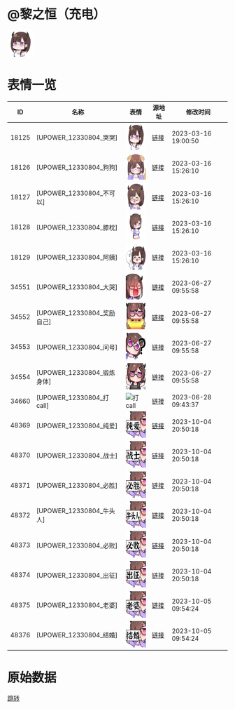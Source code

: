 # @黎之恒（充电）

<img src="./cover.png" height="60" alt="cover" />

# 表情一览

|ID|名称|表情|源地址|修改时间|
|----|----|----|----|----|
|18125|[UPOWER_12330804_哭哭]|<img src="./pic/018125_%5BUPOWER_12330804_哭哭%5D.png" height="60" alt="哭哭"/>|[链接](https://i0.hdslb.com/bfs/garb/4a8085a90ff3bac24007864a860ce61490e7f23e.png)|2023-03-16 19:00:50|
|18126|[UPOWER_12330804_狗狗]|<img src="./pic/018126_%5BUPOWER_12330804_狗狗%5D.png" height="60" alt="狗狗"/>|[链接](https://i0.hdslb.com/bfs/garb/d5ae63b7499423d55ca0a4bb2b42881d1392b0bb.png)|2023-03-16 15:26:10|
|18127|[UPOWER_12330804_不可以]|<img src="./pic/018127_%5BUPOWER_12330804_不可以%5D.png" height="60" alt="不可以"/>|[链接](https://i0.hdslb.com/bfs/garb/89fed753830056dbce3e9d8ee8bc6ae8ccc3ffcb.png)|2023-03-16 15:26:10|
|18128|[UPOWER_12330804_膝枕]|<img src="./pic/018128_%5BUPOWER_12330804_膝枕%5D.png" height="60" alt="膝枕"/>|[链接](https://i0.hdslb.com/bfs/garb/c0ad3aae2cde3da4ea70ce659168fc0de0986fd1.png)|2023-03-16 15:26:10|
|18129|[UPOWER_12330804_阿姨]|<img src="./pic/018129_%5BUPOWER_12330804_阿姨%5D.png" height="60" alt="阿姨"/>|[链接](https://i0.hdslb.com/bfs/garb/ed34bb46e5ca292897fd94ea45f2d327d18c3a7c.png)|2023-03-16 15:26:10|
|34551|[UPOWER_12330804_大哭]|<img src="./pic/034551_%5BUPOWER_12330804_大哭%5D.png" height="60" alt="大哭"/>|[链接](https://i0.hdslb.com/bfs/garb/aa1704104fd6035eecd7cf1ae37de088cd090ecb.png)|2023-06-27 09:55:58|
|34552|[UPOWER_12330804_奖励自己]|<img src="./pic/034552_%5BUPOWER_12330804_奖励自己%5D.png" height="60" alt="奖励自己"/>|[链接](https://i0.hdslb.com/bfs/garb/06869e08ab92eff5706be09fdeea04c5de871dd2.png)|2023-06-27 09:55:58|
|34553|[UPOWER_12330804_问号]|<img src="./pic/034553_%5BUPOWER_12330804_问号%5D.png" height="60" alt="问号"/>|[链接](https://i0.hdslb.com/bfs/garb/a0bd9b9ec170f57a8a2c0bb76dfddd2edbbd6558.png)|2023-06-27 09:55:58|
|34554|[UPOWER_12330804_锻炼身体]|<img src="./pic/034554_%5BUPOWER_12330804_锻炼身体%5D.png" height="60" alt="锻炼身体"/>|[链接](https://i0.hdslb.com/bfs/garb/20e1eeed72dadb159fd83250342f2d3638e3daba.png)|2023-06-27 09:55:58|
|34660|[UPOWER_12330804_打call]|<img src="./pic/034660_%5BUPOWER_12330804_打call%5D.png" height="60" alt="打call"/>|[链接](https://i0.hdslb.com/bfs/garb/c22af5ecceb99a8a2d4e308db18a4c5972d6d1cb.png)|2023-06-28 09:43:37|
|48369|[UPOWER_12330804_纯爱]|<img src="./pic/048369_%5BUPOWER_12330804_纯爱%5D.png" height="60" alt="纯爱"/>|[链接](https://i0.hdslb.com/bfs/garb/fb7f3ba70e54b6ceff78fc9135d0bf0a9d56a2fd.png)|2023-10-04 20:50:18|
|48370|[UPOWER_12330804_战士]|<img src="./pic/048370_%5BUPOWER_12330804_战士%5D.png" height="60" alt="战士"/>|[链接](https://i0.hdslb.com/bfs/garb/216e6923490f2e2e5c522e465c52d12adc22382a.png)|2023-10-04 20:50:18|
|48371|[UPOWER_12330804_必胜]|<img src="./pic/048371_%5BUPOWER_12330804_必胜%5D.png" height="60" alt="必胜"/>|[链接](https://i0.hdslb.com/bfs/garb/ca32be5bc53cf932104e34eef611a1842aad31b7.png)|2023-10-04 20:50:18|
|48372|[UPOWER_12330804_牛头人]|<img src="./pic/048372_%5BUPOWER_12330804_牛头人%5D.png" height="60" alt="牛头人"/>|[链接](https://i0.hdslb.com/bfs/garb/e940c6a266cda6ed5b036c43f815cb57162fbd88.png)|2023-10-04 20:50:18|
|48373|[UPOWER_12330804_必败]|<img src="./pic/048373_%5BUPOWER_12330804_必败%5D.png" height="60" alt="必败"/>|[链接](https://i0.hdslb.com/bfs/garb/6bf08628627c8eacdd26ac44207544283216ba8a.png)|2023-10-04 20:50:18|
|48374|[UPOWER_12330804_出征]|<img src="./pic/048374_%5BUPOWER_12330804_出征%5D.png" height="60" alt="出征"/>|[链接](https://i0.hdslb.com/bfs/garb/e7da29a5112dd9a2b65fe4ffd712bebb737f8886.png)|2023-10-04 20:50:18|
|48375|[UPOWER_12330804_老婆]|<img src="./pic/048375_%5BUPOWER_12330804_老婆%5D.png" height="60" alt="老婆"/>|[链接](https://i0.hdslb.com/bfs/garb/9e74a63a87a5aab76476364140f58ba55a404252.png)|2023-10-05 09:54:24|
|48376|[UPOWER_12330804_结婚]|<img src="./pic/048376_%5BUPOWER_12330804_结婚%5D.png" height="60" alt="结婚"/>|[链接](https://i0.hdslb.com/bfs/garb/ae2713b6c633d6cd3df3da858fe9d9fe7a746ae9.png)|2023-10-05 09:54:24|

# 原始数据

[跳转](./raw.json)

